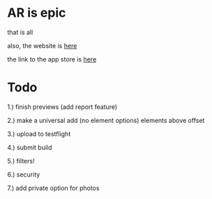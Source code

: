 # AR is epic
that is all

also, the website is [here](https://bluestarburst.github.io/ARWorld/)

the link to the app store is [here](https://apps.apple.com/us/app/ourworlds/id1663719945)

# Todo
1.) finish previews (add report feature)

2.) make a universal add (no element options) elements above offset

3.) upload to testflight

4.) submit build

5.) filters!

6.) security

7.) add private option for photos
